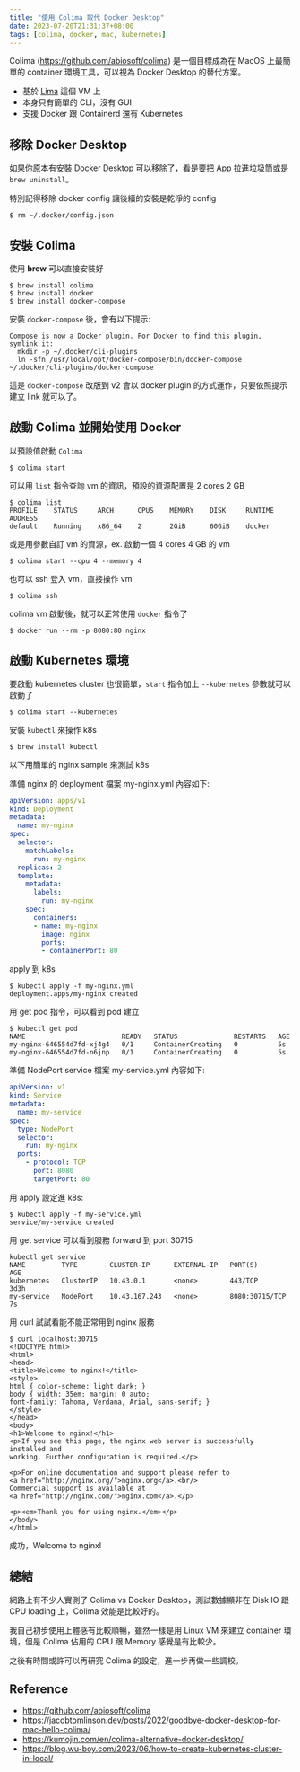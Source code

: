 ```yaml
---
title: "使用 Colima 取代 Docker Desktop"
date: 2023-07-20T21:31:37+08:00
tags: [colima, docker, mac, kubernetes]
---
```


Colima (https://github.com/abiosoft/colima) 是一個目標成為在 MacOS 上最簡單的 container 環境工具，可以視為 Docker Desktop 的替代方案。

- 基於 [Lima](https://github.com/lima-vm/lima) 這個 VM 上
- 本身只有簡單的 CLI，沒有 GUI
- 支援 Docker 跟 Containerd 還有 Kubernetes

## 移除 Docker Desktop

如果你原本有安裝 Docker Desktop 可以移除了，看是要把 App 拉進垃圾筒或是 `brew uninstall`。

特別記得移除 docker config 讓後續的安裝是乾淨的 config
```
$ rm ~/.docker/config.json
```

## 安裝 Colima

使用 **brew** 可以直接安裝好
```
$ brew install colima
$ brew install docker
$ brew install docker-compose
```

安裝 `docker-compose` 後，會有以下提示:
```
Compose is now a Docker plugin. For Docker to find this plugin, symlink it:
  mkdir -p ~/.docker/cli-plugins
  ln -sfn /usr/local/opt/docker-compose/bin/docker-compose ~/.docker/cli-plugins/docker-compose
```
這是 `docker-compose` 改版到 v2 會以 docker plugin 的方式運作，只要依照提示建立 link 就可以了。

## 啟動 Colima 並開始使用 Docker

以預設值啟動 `Colima`
```
$ colima start
```

可以用 `list` 指令查詢 vm 的資訊，預設的資源配置是 2 cores 2 GB
```
$ colima list
PROFILE    STATUS     ARCH      CPUS    MEMORY    DISK     RUNTIME    ADDRESS
default    Running    x86_64    2       2GiB      60GiB    docker
```

或是用參數自訂 vm 的資源，ex. 啟動一個 4 cores 4 GB 的 vm
```
$ colima start --cpu 4 --memory 4
```

也可以 ssh 登入 vm，直接操作 vm
```
$ colima ssh
```

colima vm 啟動後，就可以正常使用 `docker` 指令了
```
$ docker run --rm -p 8080:80 nginx
```

## 啟動 Kubernetes 環境
要啟動 kubernetes cluster 也很簡單，`start` 指令加上 `--kubernetes` 參數就可以啟動了
```
$ colima start --kubernetes
```

安裝 `kubectl` 來操作 k8s

```
$ brew install kubectl
```

以下用簡單的 nginx sample 來測試 k8s

準備 nginx 的 deployment 檔案 my-nginx.yml 內容如下:
```yml
apiVersion: apps/v1
kind: Deployment
metadata:
  name: my-nginx
spec:
  selector:
    matchLabels:
      run: my-nginx
  replicas: 2
  template:
    metadata:
      labels:
        run: my-nginx
    spec:
      containers:
      - name: my-nginx
        image: nginx
        ports:
        - containerPort: 80
```

apply 到 k8s
```
$ kubectl apply -f my-nginx.yml
deployment.apps/my-nginx created
```

用 get pod 指令，可以看到 pod 建立
```
$ kubectl get pod
NAME                        READY   STATUS              RESTARTS   AGE
my-nginx-646554d7fd-xj4g4   0/1     ContainerCreating   0          5s
my-nginx-646554d7fd-n6jnp   0/1     ContainerCreating   0          5s
```

準備 NodePort service 檔案 my-service.yml 內容如下:
```yml
apiVersion: v1
kind: Service
metadata:
  name: my-service
spec:
  type: NodePort
  selector:
    run: my-nginx
  ports:
    - protocol: TCP
      port: 8080
      targetPort: 80
```

用 apply 設定進 k8s:
```
$ kubectl apply -f my-service.yml
service/my-service created
```

用 get service 可以看到服務 forward 到 port 30715
```
kubectl get service
NAME         TYPE        CLUSTER-IP      EXTERNAL-IP   PORT(S)          AGE
kubernetes   ClusterIP   10.43.0.1       <none>        443/TCP          3d3h
my-service   NodePort    10.43.167.243   <none>        8080:30715/TCP   7s
```

用 curl 試試看能不能正常用到 nginx 服務
```
$ curl localhost:30715
<!DOCTYPE html>
<html>
<head>
<title>Welcome to nginx!</title>
<style>
html { color-scheme: light dark; }
body { width: 35em; margin: 0 auto;
font-family: Tahoma, Verdana, Arial, sans-serif; }
</style>
</head>
<body>
<h1>Welcome to nginx!</h1>
<p>If you see this page, the nginx web server is successfully installed and
working. Further configuration is required.</p>

<p>For online documentation and support please refer to
<a href="http://nginx.org/">nginx.org</a>.<br/>
Commercial support is available at
<a href="http://nginx.com/">nginx.com</a>.</p>

<p><em>Thank you for using nginx.</em></p>
</body>
</html>
```
成功，Welcome to nginx!


## 總結
網路上有不少人實測了 Colima vs Docker Desktop，測試數據顯非在 Disk IO 跟 CPU loading 上，Colima 效能是比較好的。

我自己初步使用上體感有比較順暢，雖然一樣是用 Linux VM 來建立 container 環境，但是 Colima 佔用的 CPU 跟 Memory 感覺是有比較少。

之後有時間或許可以再研究 Colima 的設定，進一步再做一些調校。

## Reference
- https://github.com/abiosoft/colima
- https://jacobtomlinson.dev/posts/2022/goodbye-docker-desktop-for-mac-hello-colima/
- https://kumojin.com/en/colima-alternative-docker-desktop/
- https://blog.wu-boy.com/2023/06/how-to-create-kubernetes-cluster-in-local/
